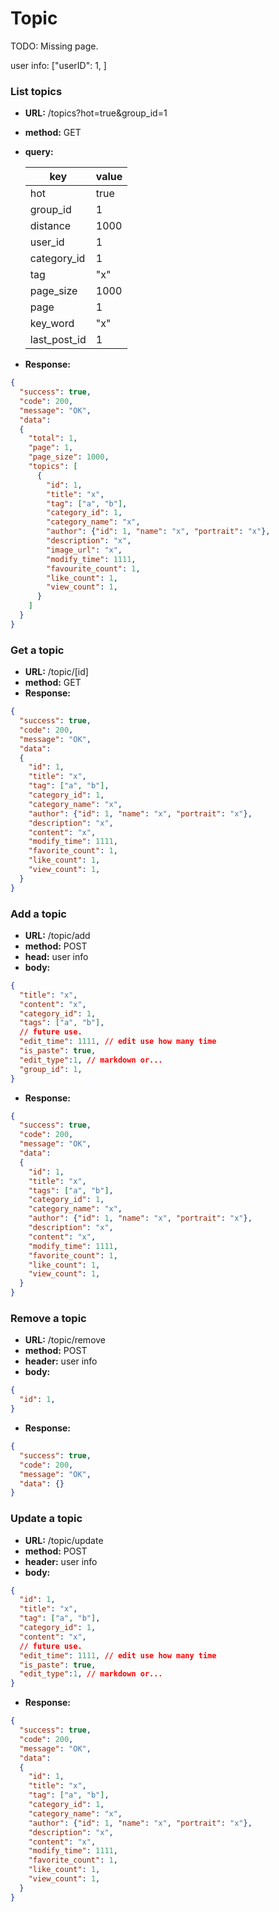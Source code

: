 # Topic

TODO:
Missing page.

user info: ["userID": 1, ]

### List topics

* **URL:** /topics?hot=true&group_id=1

* **method:** GET

* **query:** 

  | key          | value |
  | ------------ | ----- |
  | hot          | true  |
  | group_id     | 1     |
  | distance     | 1000  |
  | user_id      | 1     |
  | category_id  | 1     |
  | tag          | "x"   |
  | page_size    | 1000  |
  | page         | 1     |
  | key_word     | "x"   |
  | last_post_id | 1     |

  

* **Response:**

```json
{
  "success": true,
  "code": 200,
  "message": "OK",
  "data": 
  {
    "total": 1,
    "page": 1,
    "page_size": 1000,
    "topics": [
      {
        "id": 1,
        "title": "x",
        "tag": ["a", "b"],
        "category_id": 1,
        "category_name": "x",
        "author": {"id": 1, "name": "x", "portrait": "x"},
        "description": "x",
        "image_url": "x",
        "modify_time": 1111,
        "favourite_count": 1,
        "like_count": 1,
        "view_count": 1,
      }
    ]
  }
}
```

### Get a topic

* **URL:** /topic/[id]
* **method:** GET
* **Response:**

```json
{
  "success": true,
  "code": 200,
  "message": "OK",
  "data": 
  {
    "id": 1,
    "title": "x",
    "tag": ["a", "b"],
    "category_id": 1,
    "category_name": "x",
    "author": {"id": 1, "name": "x", "portrait": "x"},
    "description": "x",
    "content": "x",
    "modify_time": 1111,
    "favorite_count": 1,
    "like_count": 1,
    "view_count": 1,
  }
}
```

### Add a topic

* **URL:** /topic/add
* **method:** POST
* **head:** user info
* **body:**

```json
{
  "title": "x",
  "content": "x",
  "category_id": 1,
  "tags": ["a", "b"],
  // future use.
  "edit_time": 1111, // edit use how many time
  "is_paste": true,
  "edit_type":1, // markdown or...
  "group_id": 1,
}
```

* **Response:**

```json
{
  "success": true,
  "code": 200,
  "message": "OK",
  "data":
  {
    "id": 1,
    "title": "x",
    "tags": ["a", "b"],
    "category_id": 1,
    "category_name": "x",
    "author": {"id": 1, "name": "x", "portrait": "x"},
    "description": "x",
    "content": "x",
    "modify_time": 1111,
    "favorite_count": 1,
    "like_count": 1,
    "view_count": 1,
  }
}
```

### Remove a topic

* **URL:** /topic/remove
* **method:** POST
* **header:** user info
* **body:**

```json
{
  "id": 1,
}
```

* **Response:**

```json
{
  "success": true,
  "code": 200,
  "message": "OK",
  "data": {}
}
```

### Update a topic

* **URL:** /topic/update
* **method:** POST
* **header:** user info
* **body:**

```json
{
  "id": 1,
  "title": "x",
  "tag": ["a", "b"],
  "category_id": 1,
  "content": "x",
  // future use.
  "edit_time": 1111, // edit use how many time
  "is_paste": true,
  "edit_type":1, // markdown or...
}
```

* **Response:**

```json
{
  "success": true,
  "code": 200,
  "message": "OK",
  "data":
  {
    "id": 1,
    "title": "x",
    "tag": ["a", "b"],
    "category_id": 1,
    "category_name": "x",
    "author": {"id": 1, "name": "x", "portrait": "x"},
    "description": "x",
    "content": "x",
    "modify_time": 1111,
    "favorite_count": 1,
    "like_count": 1,
    "view_count": 1,
  }
}
```

